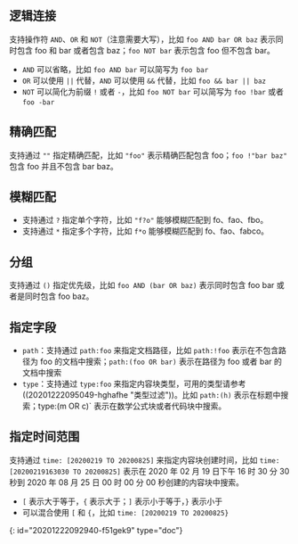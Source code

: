 ## 逻辑连接

支持操作符 `AND`、`OR` 和 `NOT`（注意需要大写），比如 `foo AND bar OR baz` 表示同时包含 foo 和 bar 或者包含 baz；`foo NOT bar` 表示包含 foo 但不包含 bar。

* `AND` 可以省略，比如 `foo AND bar` 可以简写为 `foo bar`
* `OR` 可以使用 `||` 代替，`AND` 可以使用 `&&` 代替，比如 `foo && bar || baz`
* `NOT` 可以简化为前缀 `!` 或者 `-`，比如 `foo NOT bar` 可以简写为 `foo !bar` 或者 `foo -bar`

## 精确匹配

支持通过 `""` 指定精确匹配，比如 `"foo"` 表示精确匹配包含 foo；`foo !"bar baz"` 包含 foo 并且不包含 bar baz。

## 模糊匹配

* 支持通过 `?` 指定单个字符，比如 `"f?o"` 能够模糊匹配到 fo、fao、fbo。
* 支持通过 `*` 指定多个字符，比如 `f*o` 能够模糊匹配到 fo、fao、fabco。

## 分组

支持通过 `()` 指定优先级，比如 `foo AND (bar OR baz)` 表示同时包含 foo bar 或者是同时包含 foo baz。

## 指定字段

* `path`：支持通过 `path:foo` 来指定文档路径，比如 `path:!foo` 表示在不包含路径为 foo 的文档中搜索；`path:(foo OR bar)` 表示在路径为 foo 或者 bar 的文档中搜索
* `type`：支持通过 `type:foo` 来指定内容块类型，可用的类型请参考((20201222095049-hghafhe "类型过滤"))。比如 `path:(h)` 表示在标题中搜索；type:(m OR c)` 表示在数学公式块或者代码块中搜索。

## 指定时间范围

支持通过 `time: [20200219 TO 20200825]` 来指定内容块创建时间，比如 `time: [20200219163030 TO 20200825]` 表示在 2020 年 02 月 19 日下午 16 时 30 分 30 秒到 2020 年 08 月 25 日 00 时 00 分 00 秒创建的内容块中搜索。

* `[` 表示大于等于，`{` 表示大于；`]` 表示小于等于，`}` 表示小于
* 可以混合使用 `[` 和 `{`，比如 `time: [20200219 TO 20200825}`


{: id="20201222092940-f51gek9" type="doc"}
